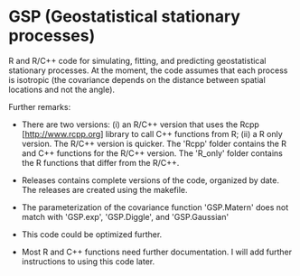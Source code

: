 # GSP (Geostatistical stationary processes)

R and R/C++ code for simulating, fitting, and predicting geostatistical
stationary processes.  At the moment, the code assumes that each
process is isotropic (the covariance depends on the distance between
spatial locations and not the angle).


Further remarks:

- There are two versions: (i) an R/C++ version that uses the Rcpp
  [http://www.rcpp.org] library to call C++ functions from R; (ii) a R
  only version.  The R/C++ version is quicker.  The 'Rcpp' folder
  contains the R and C++ functions for the R/C++ version.  The
  'R_only' folder contains the R functions that differ from the R/C++.

- Releases contains complete versions of the code, organized by date.
The releases are created using the makefile.

- The parameterization of the covariance function 'GSP.Matern' does
  not match with 'GSP.exp', 'GSP.Diggle', and 'GSP.Gaussian'

- This code could be optimized further.

- Most R and C++ functions need further documentation.  I will add
  further instructions to using this code later.


